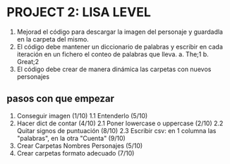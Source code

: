 # PROJECT 2: LISA LEVEL
1. Mejorad el código para descargar la imagen del personaje y guardadla en la carpeta del
mismo.
2. El código debe mantener un diccionario de palabras y escribir en cada iteración en un
fichero el conteo de palabras que lleva.
a. The;1
b. Great;2
3. El código debe crear de manera dinámica las carpetas con nuevos personajes


## pasos con que empezar
1. Conseguir imagen (1/10)
    1.1 Entenderlo (5/10)
2. Hacer dict de contar (4/10)
    	2.1 Poner lowercase o uppercase (2/10)
        2.2 Quitar signos de puntuación (8/10)
        2.3 Escribir csv: en 1 columna las "palabras", en la otra "Cuenta" (9/10)
3. Crear Carpetas Nombres Personajes (5/10)
4. Crear carpetas formato adecuado (7/10)
